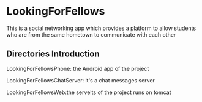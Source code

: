 # LookingForFellows
This is a social networking app which provides a platform to allow students who are from the same hometown to communicate with each other
## Directories Introduction
LookingForFellowsPhone: the Android app of the project

LookingForFellowsChatServer: it's a chat messages server

LookingForFellowsWeb:the servelts of the project runs on tomcat
